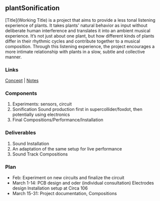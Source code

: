 ## plantSonification
[Title](Working Title) is a project that aims to provide a less tonal listening experience of plants. It takes plants' natural behavior as input without deliberate human interference and translates it into an ambient musical experience. It’s not just about one plant, but how different kinds of plants differ in their rhythmic cycles and contribute together to a musical composition. Through this listening experience, the project encourages a more intimate relationship with plants in a slow, subtle and collective manner.

### Links
[Concept](https://github.com/digitalmediabremen/plantSonification/blob/main/concept.md) | [Notes](https://github.com/digitalmediabremen/plantSonification/blob/main/notes.md)

### Components
1. Experiments: sensors, circuit
2. Sonification
Sound production first in supercollider/foxdot, then potentially using electronics
3. Final Compositions/Performance/Installation

### Deliverables
1. Sound Installation
2. An adaptation of the same setup for live performance
3. Sound Track Compositions

### Plan
- Feb: Experiment on new circuits and finalize the circuit
- March 1-14:
PCB design and oder (individual consultation)
Electrodes design
Installation setup at Circa 106
- March 15-31: Project documentation, Compositions
